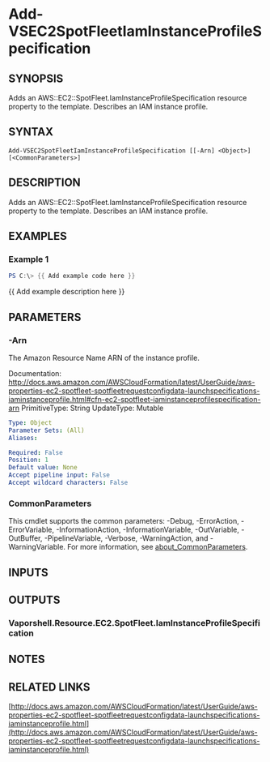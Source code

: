 # Add-VSEC2SpotFleetIamInstanceProfileSpecification

## SYNOPSIS
Adds an AWS::EC2::SpotFleet.IamInstanceProfileSpecification resource property to the template.
Describes an IAM instance profile.

## SYNTAX

```
Add-VSEC2SpotFleetIamInstanceProfileSpecification [[-Arn] <Object>] [<CommonParameters>]
```

## DESCRIPTION
Adds an AWS::EC2::SpotFleet.IamInstanceProfileSpecification resource property to the template.
Describes an IAM instance profile.

## EXAMPLES

### Example 1
```powershell
PS C:\> {{ Add example code here }}
```

{{ Add example description here }}

## PARAMETERS

### -Arn
The Amazon Resource Name ARN of the instance profile.

Documentation: http://docs.aws.amazon.com/AWSCloudFormation/latest/UserGuide/aws-properties-ec2-spotfleet-spotfleetrequestconfigdata-launchspecifications-iaminstanceprofile.html#cfn-ec2-spotfleet-iaminstanceprofilespecification-arn
PrimitiveType: String
UpdateType: Mutable

```yaml
Type: Object
Parameter Sets: (All)
Aliases:

Required: False
Position: 1
Default value: None
Accept pipeline input: False
Accept wildcard characters: False
```

### CommonParameters
This cmdlet supports the common parameters: -Debug, -ErrorAction, -ErrorVariable, -InformationAction, -InformationVariable, -OutVariable, -OutBuffer, -PipelineVariable, -Verbose, -WarningAction, and -WarningVariable. For more information, see [about_CommonParameters](http://go.microsoft.com/fwlink/?LinkID=113216).

## INPUTS

## OUTPUTS

### Vaporshell.Resource.EC2.SpotFleet.IamInstanceProfileSpecification
## NOTES

## RELATED LINKS

[http://docs.aws.amazon.com/AWSCloudFormation/latest/UserGuide/aws-properties-ec2-spotfleet-spotfleetrequestconfigdata-launchspecifications-iaminstanceprofile.html](http://docs.aws.amazon.com/AWSCloudFormation/latest/UserGuide/aws-properties-ec2-spotfleet-spotfleetrequestconfigdata-launchspecifications-iaminstanceprofile.html)

